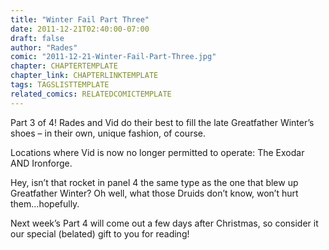 ```yaml
---
title: "Winter Fail Part Three"
date: 2011-12-21T02:40:00-07:00
draft: false
author: "Rades"
comic: "2011-12-21-Winter-Fail-Part-Three.jpg"
chapter: CHAPTERTEMPLATE
chapter_link: CHAPTERLINKTEMPLATE
tags: TAGSLISTTEMPLATE
related_comics: RELATEDCOMICTEMPLATE
---
```


Part 3 of 4! Rades and Vid do their best to fill the late Greatfather Winter’s shoes – in their own, unique fashion, of course.


Locations where Vid is now no longer permitted to operate: The Exodar AND Ironforge.


Hey, isn’t that rocket in panel 4 the same type as the one that blew up Greatfather Winter? Oh well, what those Druids don’t know, won’t hurt them…hopefully.


Next week’s Part 4 will come out a few days after Christmas, so consider it our special (belated) gift to you for reading!

